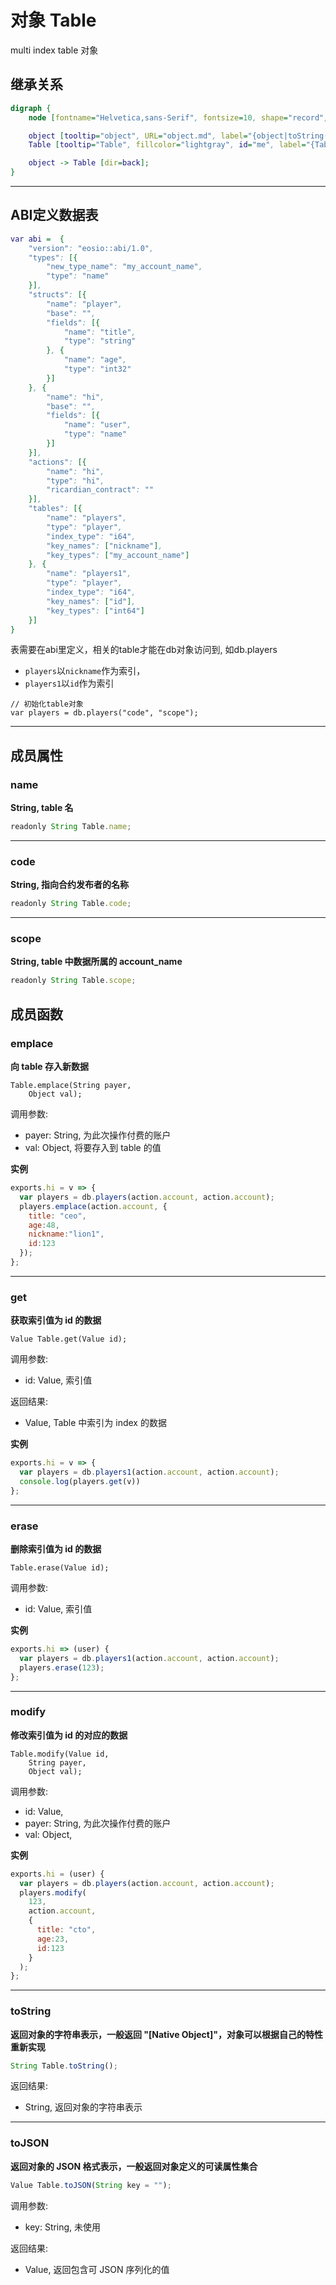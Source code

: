 # 对象 Table
multi index table 对象

## 继承关系

```dot
digraph {
    node [fontname="Helvetica,sans-Serif", fontsize=10, shape="record", style="filled", fillcolor="white"];

    object [tooltip="object", URL="object.md", label="{object|toString()\ltoJSON()\l}"];
    Table [tooltip="Table", fillcolor="lightgray", id="me", label="{Table|name\lcode\lscope\l|emplace()\lget()\lerase()\lmodify()\l}"];

    object -> Table [dir=back];
}
```

------

## ABI定义数据表

```dot
var abi =  {
    "version": "eosio::abi/1.0",
    "types": [{
        "new_type_name": "my_account_name",
        "type": "name"
    }],
    "structs": [{
        "name": "player",
        "base": "",
        "fields": [{
            "name": "title",
            "type": "string"
        }, {
            "name": "age",
            "type": "int32"
        }]
    }, {
        "name": "hi",
        "base": "",
        "fields": [{
            "name": "user",
            "type": "name"
        }]
    }],
    "actions": [{
        "name": "hi",
        "type": "hi",
        "ricardian_contract": ""
    }],
    "tables": [{
        "name": "players",
        "type": "player",
        "index_type": "i64",
        "key_names": ["nickname"],
        "key_types": ["my_account_name"]
    }, {
        "name": "players1",
        "type": "player",
        "index_type": "i64",
        "key_names": ["id"],
        "key_types": ["int64"]
    }]
}
```

表需要在abi里定义，相关的table才能在db对象访问到, 如db.players

- `players`以`nickname`作为索引，
- `players1`以`id`作为索引

```
// 初始化table对象
var players = db.players("code", "scope");
```

------

## 成员属性

### name
**String, table 名**

```JavaScript
readonly String Table.name;
```

--------------------------
### code
**String, 指向合约发布者的名称**

```JavaScript
readonly String Table.code;
```

--------------------------
### scope
**String, table 中数据所属的 account_name**

```JavaScript
readonly String Table.scope;
```

## 成员函数

### emplace
**向 table 存入新数据**

```
Table.emplace(String payer,
    Object val);
```

调用参数:

- payer: String, 为此次操作付费的账户
- val: Object, 将要存入到 table 的值

**实例**

```JavaScript
exports.hi = v => {
  var players = db.players(action.account, action.account);
  players.emplace(action.account, { 
    title: "ceo",
    age:48, 
    nickname:"lion1",
    id:123
  });
};
```

--------------------------
### get
**获取索引值为 id 的数据**

```
Value Table.get(Value id);
```

调用参数:

- id: Value, 索引值

返回结果:

- Value, Table 中索引为 index 的数据

**实例**

```JavaScript
exports.hi = v => {
  var players = db.players1(action.account, action.account);
  console.log(players.get(v))
};
```

--------------------------
### erase
**删除索引值为 id 的数据**

```
Table.erase(Value id);
```

调用参数:

- id: Value, 索引值

**实例**

```JavaScript
exports.hi => (user) {
  var players = db.players1(action.account, action.account);
  players.erase(123);
};
```



--------------------------
### modify

**修改索引值为 id 的对应的数据**

```
Table.modify(Value id,
    String payer,
    Object val);
```

调用参数:

- id: Value, 
- payer: String, 为此次操作付费的账户
- val: Object, 

**实例**

```JavaScript
exports.hi = (user) {
  var players = db.players(action.account, action.account);
  players.modify(
    123, 
    action.account, 
    { 
      title: "cto", 
      age:23, 
      id:123 
    }
  );
};
```



--------------------------
### toString
**返回对象的字符串表示，一般返回 "[Native Object]"，对象可以根据自己的特性重新实现**

```JavaScript
String Table.toString();
```

返回结果:
* String, 返回对象的字符串表示

--------------------------
### toJSON
**返回对象的 JSON 格式表示，一般返回对象定义的可读属性集合**

```JavaScript
Value Table.toJSON(String key = "");
```

调用参数:
* key: String, 未使用

返回结果:
* Value, 返回包含可 JSON 序列化的值

